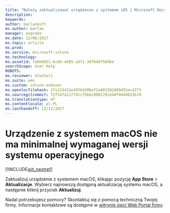 ```yaml
---
title: "Należy zaktualizować urządzenie z systemem iOS | Microsoft Docs"
description: 
keywords: 
author: barlanmsft
ms.author: barlan
manager: angrobe
ms.date: 12/06/2017
ms.topic: article
ms.prod: 
ms.service: microsoft-intune
ms.technology: 
ms.assetid: fa6b0851-6c68-4485-a371-307bd075b9be
searchScope: User help
ROBOTS: 
ms.reviewer: elocholi
ms.suite: ems
ms.custom: intune-enduser
ms.openlocfilehash: 27e115421e455b2d9bef2a601501889d55ac4273
ms.sourcegitcommit: f2f147a1177d1cf5bbc8001701eb8f44dd833b7d
ms.translationtype: HT
ms.contentlocale: pl-PL
ms.lasthandoff: 12/12/2017
---
```

# <a name="your-macos-device-doesnt-have-the-required-minimum-operating-system-version"></a>Urządzenie z systemem macOS nie ma minimalnej wymaganej wersji systemu operacyjnego

[!INCLUDE[wit_nextref](includes/end-user-os-update-guidance.md)]

Zaktualizuj urządzenie z systemem macOS, klikając pozycję **App Store** > **Aktualizacje**. Wybierz najnowszą dostępną aktualizację systemu macOS, a następnie kliknij przycisk **Aktualizuj**.

Nadal potrzebujesz pomocy? Skontaktuj się z pomocą techniczną Twojej firmy. Informacje kontaktowe są dostępne w [witrynie sieci Web Portal firmy](https://portal.manage.microsoft.com#HelpDeskDialog).

